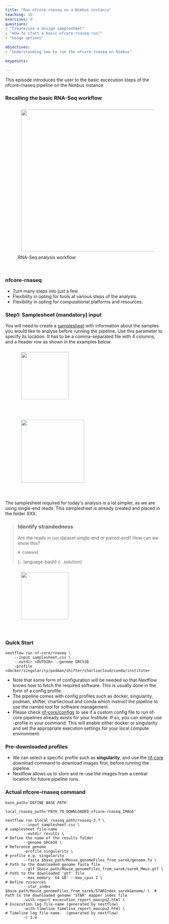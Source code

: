```yaml
---
title: "Run nfcore-rnaseq on a Nimbus instance"
teaching: 10
exercises: 0
questions:
- "Create/use a design samplesheet"
- "How to start a basic nfcore-rnaseq run!"
- "Usage options"

objectives:
- "Understanding how to run the nfcore-rnaseq on Nimbus"

keypoints:

---
```

This episode introduces the user to the basic excecution steps of the nfcore-rnaseq pipeline on the Nimbus instance

### Recalling the basic RNA-Seq workflow
<figure>
  <img src="{{ page.root }}/fig/original_pipe_to_nextflowing.png" style="margin:10px;height:450px"/>
  <figcaption> RNA-Seq analysis workflow </figcaption>
</figure><br>

### nfcore-rnaseq 
- Turn many steps into just a few.
- Flexibility in opting for tools at various steps of the analysis.
- Flexibility in opting for computational platforms and resources.


### Step1: Samplesheet (mandatory) input
You will need to create a [samplesheet](https://nf-co.re/rnaseq/3.7/usage#samplesheet-input) with information about the samples you would like to analyse before running the pipeline. Use this parameter to specify its location. It has to be a comma-separated file with 4 columns, and a header row as shown in the examples below. 

<figure>
  <img src="{{ page.root }}/fig/elaborate_samplesheet.png" style="margin:10px;height:150px"/>
</figure><br>

<figure>
  <img src="{{ page.root }}/fig/samplesheet_description.png" style="margin:10px;height:200px"/>
</figure><br>

The samplesheet required for today's analysis is a lot simpler, as we are using single-end reads. 
This samplesheet is already created and placed in the folder XXX.

> ### Identify strandedness
>Are the reads in our dataset single-end or paired-end?
> How can we know this?
> ```
> # Command
> ```
> {: .language-bash}
{: .solution}
<figure>
  <img src="{{ page.root }}/fig/our_samplesheet.png" style="margin:10px;height:150px"/>
</figure><br>

### Quick Start
~~~
nextflow run nf-core/rnaseq \
    --input samplesheet.csv \
    --outdir <OUTDIR> --genome GRCh38 
    -profile <docker/singularity/podman/shifter/charliecloud/conda/institute>
~~~

- Note that some form of configuration will be needed so that Nextflow knows how to fetch the required software. This is usually done in the form of a config profile. 
- The pipeline comes with config profiles such as docker, singularity, podman, shifter, charliecloud and conda which instruct the pipeline to use the named tool for software management.
- Please check [nf-core/configs](https://github.com/nf-core/configs#documentation) to see if a custom config file to run nf-core pipelines already exists for your Institute. If so, you can simply use -profile <institute> in your command. This will enable either docker or singularity and set the appropriate execution settings for your local compute environment.

### Pre-downloaded profiles
- We can select a specific profile such as **singularity**, and use the [nf-core](https://nf-co.re/tools/#downloading-pipelines-for-offline-use) download command to download images first, before running the pipeline. 
- Nextflow allows us to store and re-use the images from a central location for future pipeline runs.

### Actual nfcore-rnaseq command

~~~
base_path='DEFINE BASE PATH'

local_rnaseq_path='PATH_TO_DOWNLOADED_nfcore-rnaseq_IMAGE'

nextflow run $local_rnaseq_path/rnaseq-3.7 \
        --input samplesheet.csv \                                                      # samplesheet file-name
        --outdir results \                                                             # Define the name of the results folder
        --genome GRCm38 \                                                              # Reference genome
        -profile singularity \                                                         # profile e.g. singularity
        --fasta $base_path/Mouse_genomeFiles_from_sarek/genome.fa \                    # Path to the downloaded genome fasta file
        --gtf $base_path/Mouse_genomeFiles_from_sarek/sarek_Mmus.gtf \                 # Path to the downloaded 'gtf' file 
        --max_memory '64 GB' --max_cpus 2 \                                            # Define resources          
        --star_index $base_path/Mouse_genomeFiles_from_sarek/STARIndex_sarekGenome/ \  # Path to the downloaded genome 'STAR' mapper index file
        -with-report excecution_report_maxcpu2.html \                                  # Excecution log file-name (generated by nextflow)
        -with-timeline timeline_report_maxcpu2.html \                                  # Timeline log file-name.  (generated by nextflow)
        -r 3.4                        
~~~
  
  

